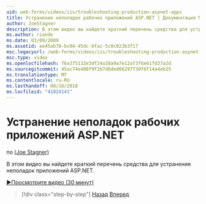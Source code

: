 ```yaml
---
uid: web-forms/videos/iis/troubleshooting-production-aspnet-apps
title: Устранение неполадок рабочих приложений ASP.NET | Документация Майкрософт
author: JoeStagner
description: В этом видео вы найдете краткий перечень средства для устранения неполадок приложений ASP.NET.
ms.author: riande
ms.date: 03/09/2009
ms.assetid: ee45ab78-bc04-45dc-bfac-5c0c023b3f17
msc.legacyurl: /web-forms/videos/iis/troubleshooting-production-aspnet-apps
msc.type: video
ms.openlocfilehash: f6a375132e3df24a38a9a7e12af3f6e61fd37a2d
ms.sourcegitcommit: 45ac74e400f9f2b7dbded66297730f6f14a4eb25
ms.translationtype: MT
ms.contentlocale: ru-RU
ms.lasthandoff: 08/16/2018
ms.locfileid: "41824141"
---
```

<a name="troubleshooting-production-aspnet-apps"></a>Устранение неполадок рабочих приложений ASP.NET
====================
по [(Joe Stagner)](https://github.com/JoeStagner)

В этом видео вы найдете краткий перечень средства для устранения неполадок приложений ASP.NET.

[&#9654;Просмотрите видео (30 минут)](https://channel9.msdn.com/Blogs/ASP-NET-Site-Videos/troubleshooting-production-aspnet-apps)

> [!div class="step-by-step"]
> [Назад](feature-specific-delegated-management.md)
> [Вперед](creating-a-site-with-iis7-manager.md)
